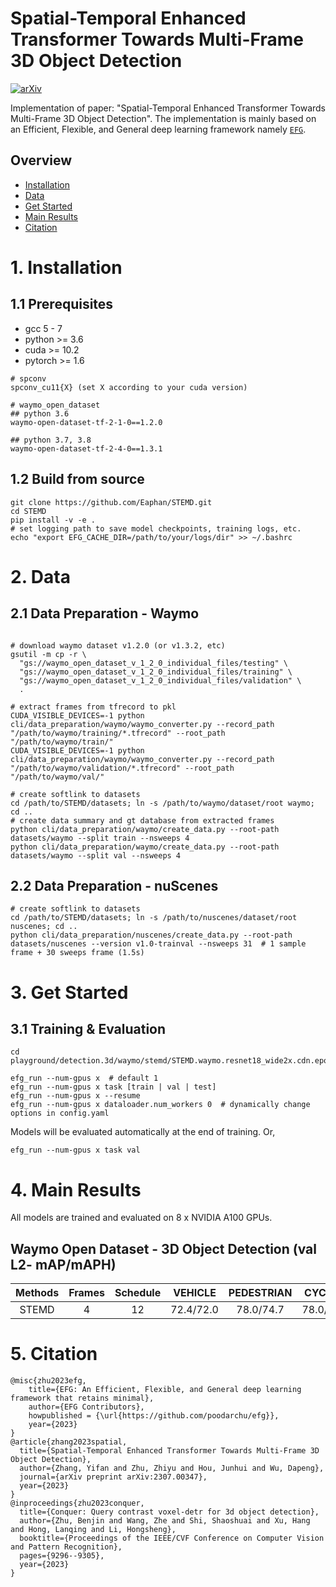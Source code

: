 # Spatial-Temporal Enhanced Transformer Towards Multi-Frame 3D Object Detection 
[![arXiv](https://img.shields.io/badge/arXiv-Paper-<COLOR>.svg)](https://arxiv.org/abs/2307.00347)

Implementation of paper: "Spatial-Temporal Enhanced Transformer Towards Multi-Frame 3D Object Detection".  The implementation is mainly based on an Efficient, Flexible, and General deep learning framework namely [`EFG`](https://github.com/V2AI/EFG).

## Overview
- [Installation](#1-installation)
- [Data](#2-data)
- [Get Started](#3-get-started)
- [Main Results](#4-main-results)
- [Citation](#5-citation)

# 1. Installation

## 1.1 Prerequisites
* gcc 5 - 7
* python >= 3.6
* cuda >= 10.2
* pytorch >= 1.6

```shell
# spconv
spconv_cu11{X} (set X according to your cuda version)

# waymo_open_dataset
## python 3.6
waymo-open-dataset-tf-2-1-0==1.2.0

## python 3.7, 3.8
waymo-open-dataset-tf-2-4-0==1.3.1

```
## 1.2 Build from source

```shell
git clone https://github.com/Eaphan/STEMD.git
cd STEMD
pip install -v -e .
# set logging path to save model checkpoints, training logs, etc.
echo "export EFG_CACHE_DIR=/path/to/your/logs/dir" >> ~/.bashrc
```

# 2. Data
## 2.1 Data Preparation - Waymo
```shell

# download waymo dataset v1.2.0 (or v1.3.2, etc)
gsutil -m cp -r \
  "gs://waymo_open_dataset_v_1_2_0_individual_files/testing" \
  "gs://waymo_open_dataset_v_1_2_0_individual_files/training" \
  "gs://waymo_open_dataset_v_1_2_0_individual_files/validation" \
  .

# extract frames from tfrecord to pkl
CUDA_VISIBLE_DEVICES=-1 python cli/data_preparation/waymo/waymo_converter.py --record_path "/path/to/waymo/training/*.tfrecord" --root_path "/path/to/waymo/train/"
CUDA_VISIBLE_DEVICES=-1 python cli/data_preparation/waymo/waymo_converter.py --record_path "/path/to/waymo/validation/*.tfrecord" --root_path "/path/to/waymo/val/"

# create softlink to datasets
cd /path/to/STEMD/datasets; ln -s /path/to/waymo/dataset/root waymo; cd ..
# create data summary and gt database from extracted frames
python cli/data_preparation/waymo/create_data.py --root-path datasets/waymo --split train --nsweeps 4
python cli/data_preparation/waymo/create_data.py --root-path datasets/waymo --split val --nsweeps 4

```

## 2.2 Data Preparation - nuScenes
```shell
# create softlink to datasets
cd /path/to/STEMD/datasets; ln -s /path/to/nuscenes/dataset/root nuscenes; cd ..
python cli/data_preparation/nuscenes/create_data.py --root-path datasets/nuscenes --version v1.0-trainval --nsweeps 31  # 1 sample frame + 30 sweeps frame (1.5s)
```

# 3. Get Started
##  3.1 Training & Evaluation

```shell
cd playground/detection.3d/waymo/stemd/STEMD.waymo.resnet18_wide2x.cdn.epoch12

efg_run --num-gpus x  # default 1
efg_run --num-gpus x task [train | val | test]
efg_run --num-gpus x --resume
efg_run --num-gpus x dataloader.num_workers 0  # dynamically change options in config.yaml
```
Models will be evaluated automatically at the end of training. Or, 
```shell
efg_run --num-gpus x task val
```


# 4. Main Results

All models are trained and evaluated on 8 x NVIDIA A100 GPUs.

## Waymo Open Dataset - 3D Object Detection (val L2- mAP/mAPH)

|    Methods    | Frames | Schedule |  VEHICLE  | PEDESTRIAN |  CYCLIST  |
| :-----------: | :----: | :------: | :-------: | :--------: | :-------: |
|    STEMD      |   4    |    12    | 72.4/72.0 | 78.0/74.7  | 78.0/76.9 |

<!--
## nuScenes - 3D Object Detection (val)

|    Methods    | Schedule | mAP  | NDS  | Logs |
| :-----------: | :------: | :--: | :--: | :--: |
|  CenterPoint  |    20    | 59.0 | 66.7 |      |
-->

# 5. Citation
```shell
@misc{zhu2023efg,
    title={EFG: An Efficient, Flexible, and General deep learning framework that retains minimal},
    author={EFG Contributors},
    howpublished = {\url{https://github.com/poodarchu/efg}},
    year={2023}
}
@article{zhang2023spatial,
  title={Spatial-Temporal Enhanced Transformer Towards Multi-Frame 3D Object Detection},
  author={Zhang, Yifan and Zhu, Zhiyu and Hou, Junhui and Wu, Dapeng},
  journal={arXiv preprint arXiv:2307.00347},
  year={2023}
}
@inproceedings{zhu2023conquer,
  title={Conquer: Query contrast voxel-detr for 3d object detection},
  author={Zhu, Benjin and Wang, Zhe and Shi, Shaoshuai and Xu, Hang and Hong, Lanqing and Li, Hongsheng},
  booktitle={Proceedings of the IEEE/CVF Conference on Computer Vision and Pattern Recognition},
  pages={9296--9305},
  year={2023}
}
```
